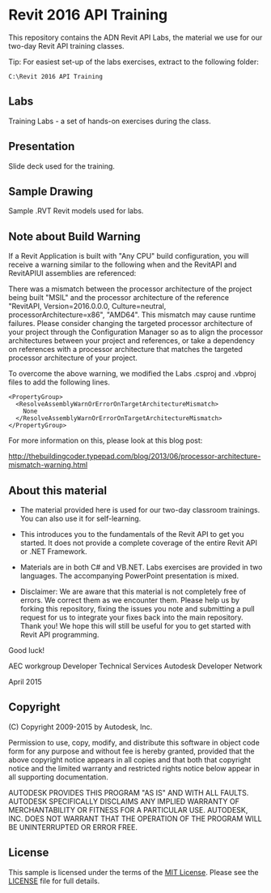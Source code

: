 # Revit 2016 API Training

This repository contains the ADN Revit API Labs, the material we use for our two-day Revit API training classes.

Tip: For easiest set-up of the labs exercises, extract to the following folder:

    C:\Revit 2016 API Training


## Labs

Training Labs - a set of hands-on exercises during the class.

## Presentation

Slide deck used for the training.

## Sample Drawing

Sample .RVT Revit models used for labs.

## Note about Build Warning

If a Revit Application is built with "Any CPU" build configuration,
you will receive a warning similar to the following when and the
RevitAPI and RevitAPIUI assemblies are referenced:

There was a mismatch between the processor architecture of the project
being built "MSIL" and the processor architecture of the reference
"RevitAPI, Version=2016.0.0.0, Culture=neutral, processorArchitecture=x86",
"AMD64". This mismatch may cause runtime failures. Please consider changing
the targeted processor architecture of your project through the
Configuration Manager so as to align the processor architectures between
your project and references, or take a dependency on references with a
processor architecture that matches the targeted processor architecture
of your project.

To overcome the above warning, we modified the Labs .csproj and .vbproj
files to add the following lines.

    <PropertyGroup>
      <ResolveAssemblyWarnOrErrorOnTargetArchitectureMismatch>
        None
      </ResolveAssemblyWarnOrErrorOnTargetArchitectureMismatch>
    </PropertyGroup>

For more information on this, please look at this blog post:

http://thebuildingcoder.typepad.com/blog/2013/06/processor-architecture-mismatch-warning.html


## About this material

* The material provided here is used for our two-day classroom trainings.
  You can also use it for self-learning.

* This introduces you to the fundamentals of the Revit API to get
  you started. It does not provide a complete coverage of the entire
  Revit API or .NET Framework.

* Materials are in both C# and VB.NET. Labs exercises are provided
  in two languages. The accompanying PowerPoint presentation is mixed.

* Disclaimer: We are aware that this material is not completely free of errors.
  We correct them as we encounter them.
Please help us by forking this repository, fixing the issues you note and submitting a pull request for us to integrate your fixes back into the main repository. Thank you!
We hope this will still be useful for you to get
started with Revit API programming.

Good luck!

AEC workgroup
Developer Technical Services
Autodesk Developer Network

April 2015

## Copyright

(C) Copyright 2009-2015 by Autodesk, Inc.

Permission to use, copy, modify, and distribute this software in
object code form for any purpose and without fee is hereby granted,
provided that the above copyright notice appears in all copies and
that both that copyright notice and the limited warranty and
restricted rights notice below appear in all supporting
documentation.

AUTODESK PROVIDES THIS PROGRAM "AS IS" AND WITH ALL FAULTS.
AUTODESK SPECIFICALLY DISCLAIMS ANY IMPLIED WARRANTY OF
MERCHANTABILITY OR FITNESS FOR A PARTICULAR USE.  AUTODESK, INC.
DOES NOT WARRANT THAT THE OPERATION OF THE PROGRAM WILL BE
UNINTERRUPTED OR ERROR FREE.


## License

This sample is licensed under the terms of the [MIT License](http://www.apache.org/licenses/LICENSE-2.0).
Please see the [LICENSE](LICENSE) file for full details.
